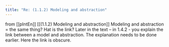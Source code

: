 ```yaml
---
title: "Re: (1.1.2) Modeling and abstraction"
---
```


from [[pIntEn]]
[[(1.1.2) Modeling and abstraction]]
Modeling and abstraction = the same thing? Hat is the link?
Later in the text – in 1.4.2 - you explain the link between a model and abstraction.  The explanation needs to be done earlier. Here the link is obscure.
